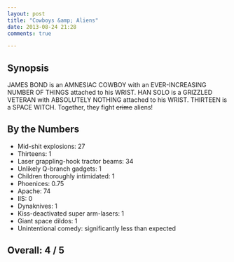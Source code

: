 ```yaml
---
layout: post
title: "Cowboys &amp; Aliens"
date: 2013-08-24 21:28
comments: true

---
```


Synopsis
--------

JAMES BOND is an AMNESIAC COWBOY with an EVER-INCREASING NUMBER OF THINGS attached to his WRIST. HAN SOLO is a GRIZZLED VETERAN with ABSOLUTELY NOTHING attached to his WRIST. THIRTEEN is a SPACE WITCH. Together, they fight <strike>crime</strike> aliens!

By the Numbers
--------------

* Mid-shit explosions: 27
* Thirteens: 1
* Laser grappling-hook tractor beams: 34
* Unlikely Q-branch gadgets: 1
* Children thoroughly intimidated: 1
* Phoenices: 0.75
* Apache: 74
* IIS: 0
* Dynaknives: 1
* Kiss-deactivated super arm-lasers: 1
* Giant space dildos: 1
* Unintentional comedy: significantly less than expected

Overall: 4 / 5
--------------
